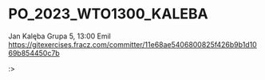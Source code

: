 # PO_2023_WTO1300_KALEBA

Jan Kalęba
Grupa 5, 13:00
Emil
https://gitexercises.fracz.com/committer/11e68ae5406800825f426b9b1d1069b854450c7b

:>